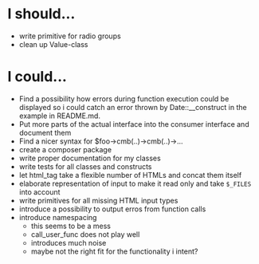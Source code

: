 # I should...

* write primitive for radio groups
* clean up Value-class

# I could...

* Find a possibility how errors during function execution could be displayed
  so i could catch an error thrown by Date::__construct in the example in
  README.md.
* Put more parts of the actual interface into the consumer interface and 
  document them
* Find a nicer syntax for $foo->cmb(..)->cmb(..)->...
* create a composer package
* write proper documentation for my classes
* write tests for all classes and constructs
* let html_tag take a flexible number of HTMLs and concat them itself
* elaborate representation of input to make it read only and take `$_FILES` into
  account
* write primitives for all missing HTML input types
* introduce a possibility to output erros from function calls
* introduce namespacing
    - this seems to be a mess
    - call_user_func does not play well
    - introduces much noise
    - maybe not the right fit for the functionality i intent?
